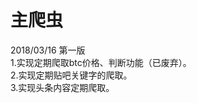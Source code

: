 # 主爬虫

2018/03/16 第一版 <br />
1.实现定期爬取btc价格、判断功能（已废弃）。<br />
2.实现定期贴吧关键字的爬取。<br />
3.实现头条内容定期爬取。<br />